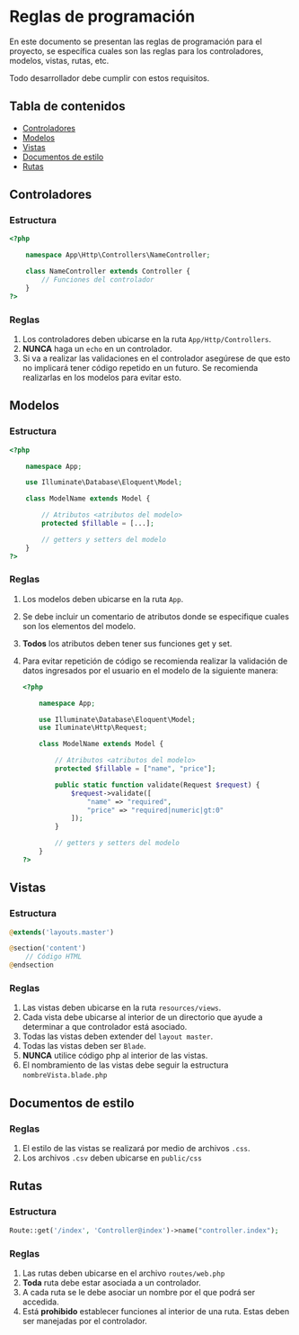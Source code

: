 # Reglas de programación

En este documento se presentan las reglas de programación para el proyecto, se específica cuales son las reglas para los controladores, modelos, vistas, rutas, etc. 

Todo desarrollador debe cumplir con estos requisitos.

## Tabla de contenidos
* [Controladores](#controladores)
* [Modelos](#modelos)
* [Vistas](#vistas)
* [Documentos de estilo](#documentos-de-estilo)
* [Rutas](#rutas)

## Controladores

### Estructura

```php
<?php

    namespace App\Http\Controllers\NameController;

    class NameController extends Controller {
        // Funciones del controlador
    }
?>
```

### Reglas

1) Los controladores deben ubicarse en la ruta ```App/Http/Controllers```.
2) **NUNCA** haga un ```echo``` en un controlador.
3) Si va a realizar las validaciones en el controlador asegúrese de que esto no implicará tener código repetido en un futuro. Se recomienda realizarlas en los modelos para evitar esto.

## Modelos

### Estructura

```php
<?php

    namespace App;

    use Illuminate\Database\Eloquent\Model;

    class ModelName extends Model {

        // Atributos <atributos del modelo>
        protected $fillable = [...];

        // getters y setters del modelo
    }
?>
```

### Reglas

1) Los modelos deben ubicarse en la ruta ```App```.
2) Se debe incluir un comentario de atributos donde se especifique cuales son los elementos del modelo.
3) **Todos** los atributos deben tener sus funciones get y set.
4) Para evitar repetición de código se recomienda realizar la validación de datos ingresados por el usuario en el modelo de la siguiente manera:

    ```php
    <?php

        namespace App;

        use Illuminate\Database\Eloquent\Model;
        use Iluminate\Http\Request;

        class ModelName extends Model {

            // Atributos <atributos del modelo>
            protected $fillable = ["name", "price"];

            public static function validate(Request $request) {
                $request->validate([
                    "name" => "required",
                    "price" => "required|numeric|gt:0"
                ]);
            }

            // getters y setters del modelo
        }
    ?>
    ```

## Vistas

### Estructura

```php
@extends('layouts.master')

@section('content')
    // Código HTML
@endsection
```

### Reglas

1) Las vistas deben ubicarse en la ruta ```resources/views```.
2) Cada vista debe ubicarse al interior de un directorio que ayude a determinar a que controlador está asociado.
3) Todas las vistas deben extender del ```layout master```.
4) Todas las vistas deben ser ```Blade```.
5) **NUNCA** utilice código php al interior de las vistas.
6) El nombramiento de las vistas debe seguir la estructura ```nombreVista.blade.php``` 

## Documentos de estilo

### Reglas

1) El estilo de las vistas se realizará por medio de archivos ```.css```.
2) Los archivos ```.csv``` deben ubicarse en ```public/css```

## Rutas

### Estructura

```php
Route::get('/index', 'Controller@index')->name("controller.index");
```

### Reglas

1) Las rutas deben ubicarse en el archivo ```routes/web.php```
2) **Toda** ruta debe estar asociada a un controlador.
3) A cada ruta se le debe asociar un nombre por el que podrá ser accedida.
4) Está **prohibido** establecer funciones al interior de una ruta. Estas deben ser manejadas por el controlador.